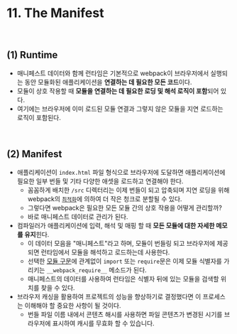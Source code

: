 # 11. The Manifest

<br>

## (1) Runtime

- 매니페스트 데이터와 함께 런타임은 기본적으로 webpack이 브라우저에서 실행되는 동안 모듈화된 애플리케이션을 **연결하는 데 필요한 모든 코드**이다.
- 모듈이 상호 작용할 때 **모듈을 연결하는 데 필요한 로딩 및 해석 로직이 포함**되어 있다.
- 여기에는 브라우저에 이미 로드된 모듈 연결과 그렇지 않은 모듈을 지연 로드하는 로직이 포함된다.

<br>

## (2) Manifest

- 애플리케이션이 `index.html` 파일 형식으로 브라우저에 도달하면 애플리케이션에 필요한 일부 번들 및 기타 다양한 애셋을 로드하고 연결해야 한다.
  - 꼼꼼하게 배치한 `/src` 디렉터리는 이제 번들이 되고 압축되며 지연 로딩을 위해 webpack의 [`최적화`](https://webpack.kr/configuration/optimization/)에 의하여 더 작은 청크로 분할될 수 있다.
  - 그렇다면 webpack은 필요한 모든 모듈 간의 상호 작용을 어떻게 관리할까?
  - 바로 매니페스트 데이터로 관리가 된다.
- 컴파일러가 애플리케이션에 입력, 해석 및 매핑 할 때 **모든 모듈에 대한 자세한 메모를 유지**힌다.
  - 이 데이터 모음을 "매니페스트"라고 하며, 모듈이 번들링 되고 브라우저에 제공되면 런타임에서 모듈을 해석하고 로드하는데 사용한다.
  - 선택한 [모듈 구문](https://webpack.kr/api/module-methods)에 관계없이 `import` 또는 `require`문은 이제 모듈 식별자를 가리키는 `__webpack_require__` 메소드가 된다.
  - 매니페스트의 데이터를 사용하여 런타임은 식별자 뒤에 있는 모듈을 검색할 위치를 찾을 수 있다.
- 브라우저 캐싱을 활용하여 프로젝트의 성능을 향상하기로 결정했다면 이 프로세스는 이해해야 할 중요한 사항이 될 것이다.
  - 번들 파일 이름 내에서 콘텐츠 해시를 사용하면 파일 콘텐츠가 변경된 시기를 브라우저에 표시하여 캐시를 무효화 할 수 있습니다.
